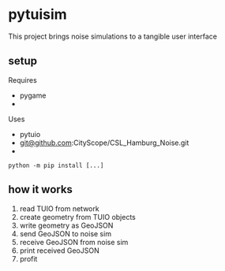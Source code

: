 # pytuisim

This project brings noise simulations to a tangible user interface

## setup

Requires
* pygame
* 

Uses
* pytuio
* git@github.com:CityScope/CSL_Hamburg_Noise.git
* 


``` python -m pip install [...] ```


## how it works

1. read TUIO from network
1. create geometry from TUIO objects
1. write geometry as GeoJSON
1. send GeoJSON to noise sim
1. receive GeoJSON from noise sim
1. print received GeoJSON
1. profit